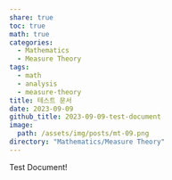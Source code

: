 ```yaml
---
share: true
toc: true
math: true
categories:
  - Mathematics
  - Measure Theory
tags:
  - math
  - analysis
  - measure-theory
title: 테스트 문서
date: 2023-09-09
github_title: 2023-09-09-test-document
image:
  path: /assets/img/posts/mt-09.png
directory: "Mathematics/Measure Theory"
---
```


Test Document!